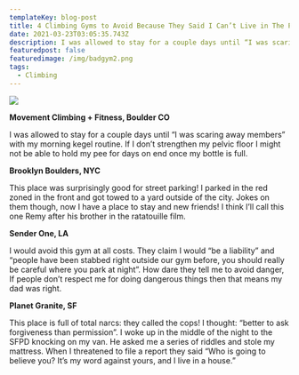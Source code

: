 ```yaml
---
templateKey: blog-post
title: 4 Climbing Gyms to Avoid Because They Said I Can’t Live in The Parking Lot
date: 2021-03-23T03:05:35.743Z
description: I was allowed to stay for a couple days until “I was scaring away members” with my morning kegel routine.
featuredpost: false
featuredimage: /img/badgym2.png
tags:
  - Climbing
---
```

![](/img/badgym2.png)

**Movement Climbing + Fitness, Boulder CO**

I was allowed to stay for a couple days until “I was scaring away members” with my morning kegel routine. If I don’t strengthen my pelvic floor I might not be able to hold my pee for days on end once my bottle is full.

**Brooklyn Boulders, NYC**

This place was surprisingly good for street parking! I parked in the red zoned in the front and got towed to a yard outside of the city. Jokes on them though, now I have a place to stay and new friends! I think I’ll call this one Remy after his brother in the ratatouille film.

**Sender One, LA**

I would avoid this gym at all costs. They claim I would “be a liability” and “people have been stabbed right outside our gym before, you should really be careful where you park at night”. How dare they tell me to avoid danger, If people don’t respect me for doing dangerous things then that means my dad was right.

**Planet Granite, SF**

This place is full of total narcs: they called the cops! I thought: “better to ask forgiveness than permission”. I woke up in the middle of the night to the SFPD knocking on my van. He asked me a series of riddles and stole my mattress. When I threatened to file a report they said “Who is going to believe you? It’s my word against yours, and I live in a house.”
